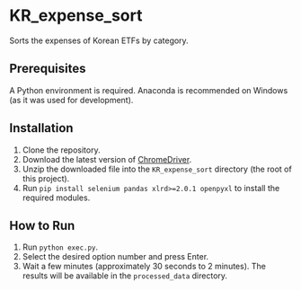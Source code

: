 # KR_expense_sort

Sorts the expenses of Korean ETFs by category.

## Prerequisites

A Python environment is required. Anaconda is recommended on Windows (as it was used for development).

## Installation

1. Clone the repository.
2. Download the latest version of [ChromeDriver](https://googlechromelabs.github.io/chrome-for-testing/).
3. Unzip the downloaded file into the `KR_expense_sort` directory (the root of this project).
4. Run `pip install selenium pandas xlrd>=2.0.1 openpyxl` to install the required modules.

## How to Run

1. Run `python exec.py`.
2. Select the desired option number and press Enter.
3. Wait a few minutes (approximately 30 seconds to 2 minutes). The results will be available in the `processed_data` directory.